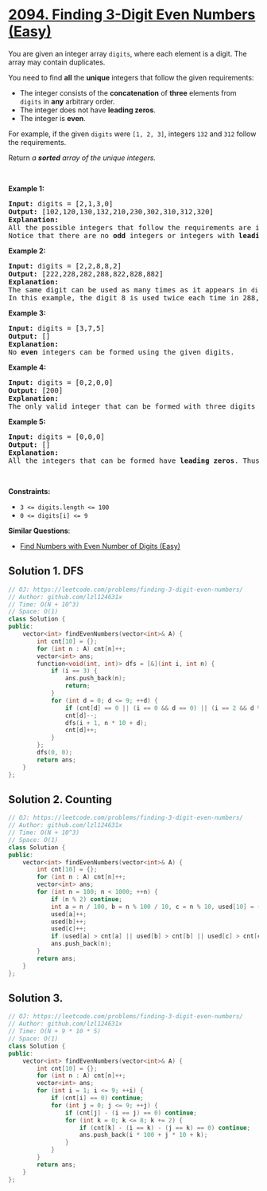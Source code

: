 # [2094. Finding 3-Digit Even Numbers (Easy)](https://leetcode.com/problems/finding-3-digit-even-numbers/)

<p>You are given an integer array <code>digits</code>, where each element is a digit. The array may contain duplicates.</p>

<p>You need to find <strong>all</strong> the <strong>unique</strong> integers that follow the given requirements:</p>

<ul>
	<li>The integer consists of the <strong>concatenation</strong> of <strong>three</strong> elements from <code>digits</code> in <strong>any</strong> arbitrary order.</li>
	<li>The integer does not have <strong>leading zeros</strong>.</li>
	<li>The integer is <strong>even</strong>.</li>
</ul>

<p>For example, if the given <code>digits</code> were <code>[1, 2, 3]</code>, integers <code>132</code> and <code>312</code> follow the requirements.</p>

<p>Return <em>a <strong>sorted</strong> array of the unique integers.</em></p>

<p>&nbsp;</p>
<p><strong>Example 1:</strong></p>

<pre><strong>Input:</strong> digits = [2,1,3,0]
<strong>Output:</strong> [102,120,130,132,210,230,302,310,312,320]
<strong>Explanation:</strong> 
All the possible integers that follow the requirements are in the output array. 
Notice that there are no <strong>odd</strong> integers or integers with <strong>leading zeros</strong>.</pre>

<p><strong>Example 2:</strong></p>

<pre><strong>Input:</strong> digits = [2,2,8,8,2]
<strong>Output:</strong> [222,228,282,288,822,828,882]
<strong>Explanation:</strong> 
The same digit can be used as many times as it appears in <code>digits</code>. 
In this example, the digit 8 is used twice each time in 288, 828, and 882. 
</pre>

<p><strong>Example 3:</strong></p>

<pre><strong>Input:</strong> digits = [3,7,5]
<strong>Output:</strong> []
<strong>Explanation:</strong> 
No <strong>even</strong> integers can be formed using the given digits.
</pre>

<p><strong>Example 4:</strong></p>

<pre><strong>Input:</strong> digits = [0,2,0,0]
<strong>Output:</strong> [200]
<strong>Explanation:</strong> 
The only valid integer that can be formed with three digits and <strong>no leading zeros</strong> is 200.
</pre>

<p><strong>Example 5:</strong></p>

<pre><strong>Input:</strong> digits = [0,0,0]
<strong>Output:</strong> []
<strong>Explanation:</strong> 
All the integers that can be formed have <strong>leading zeros</strong>. Thus, there are no valid integers.
</pre>

<p>&nbsp;</p>
<p><strong>Constraints:</strong></p>

<ul>
	<li><code>3 &lt;=&nbsp;digits.length &lt;= 100</code></li>
	<li><code>0 &lt;= digits[i] &lt;= 9</code></li>
</ul>


**Similar Questions**:
* [Find Numbers with Even Number of Digits (Easy)](https://leetcode.com/problems/find-numbers-with-even-number-of-digits/)

## Solution 1. DFS

```cpp
// OJ: https://leetcode.com/problems/finding-3-digit-even-numbers/
// Author: github.com/lzl124631x
// Time: O(N + 10^3)
// Space: O(1)
class Solution {
public:
    vector<int> findEvenNumbers(vector<int>& A) {
        int cnt[10] = {};
        for (int n : A) cnt[n]++;
        vector<int> ans;
        function<void(int, int)> dfs = [&](int i, int n) {
            if (i == 3) {
                ans.push_back(n);
                return;
            }
            for (int d = 0; d <= 9; ++d) {
                if (cnt[d] == 0 || (i == 0 && d == 0) || (i == 2 && d % 2)) continue;
                cnt[d]--;
                dfs(i + 1, n * 10 + d);
                cnt[d]++;
            }
        };
        dfs(0, 0);
        return ans;
    }
};
```

## Solution 2. Counting

```cpp
// OJ: https://leetcode.com/problems/finding-3-digit-even-numbers/
// Author: github.com/lzl124631x
// Time: O(N + 10^3)
// Space: O(1)
class Solution {
public:
    vector<int> findEvenNumbers(vector<int>& A) {
        int cnt[10] = {};
        for (int n : A) cnt[n]++;
        vector<int> ans;
        for (int n = 100; n < 1000; ++n) {
            if (n % 2) continue;
            int a = n / 100, b = n % 100 / 10, c = n % 10, used[10] = {};
            used[a]++;
            used[b]++;
            used[c]++;
            if (used[a] > cnt[a] || used[b] > cnt[b] || used[c] > cnt[c]) continue;
            ans.push_back(n);
        }
        return ans;
    }
};
```

## Solution 3. 

```cpp
// OJ: https://leetcode.com/problems/finding-3-digit-even-numbers/
// Author: github.com/lzl124631x
// Time: O(N + 9 * 10 * 5)
// Space: O(1)
class Solution {
public:
    vector<int> findEvenNumbers(vector<int>& A) {
        int cnt[10] = {};
        for (int n : A) cnt[n]++;
        vector<int> ans;
        for (int i = 1; i <= 9; ++i) {
            if (cnt[i] == 0) continue;
            for (int j = 0; j <= 9; ++j) {
                if (cnt[j] - (i == j) == 0) continue;
                for (int k = 0; k <= 8; k += 2) {
                    if (cnt[k] - (i == k) - (j == k) == 0) continue;
                    ans.push_back(i * 100 + j * 10 + k);
                }
            }
        }
        return ans;
    }
};
```